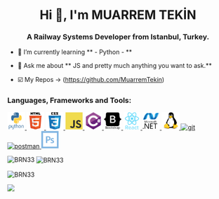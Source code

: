 <h1 align="center">Hi 👋, I'm MUARREM TEKİN</h1>
<h3 align="center">A Railway Systems Developer from Istanbul, Turkey.</h3>

- 🌱 I’m currently learning ** - Python - **

- 💬 Ask me about ** JS and pretty much anything you want to ask.**
- ☑️ My Repos -> (https://github.com/MuarremTekin)

<h3 align="left">
  Languages, Frameworks and Tools:
</h3>
<p align="left"> 
  
  <!-- PYTHON -->
  <a href="[https://www.python.org/html/](https://www.python.org/)" target="_blank"> 
    <img src="https://raw.githubusercontent.com/devicons/devicon/master/icons/python/python-original-wordmark.svg" alt="PYTHON" width="40" height="40"/> 
  </a>
<!-- HTML5 -->
  <a href="https://www.w3.org/html/" target="_blank"> 
    <img src="https://raw.githubusercontent.com/devicons/devicon/master/icons/html5/html5-original-wordmark.svg" alt="html5" width="40" height="40"/> 
  </a>

  <!--CSS3--->
  <a href="https://www.w3schools.com/css/" target="_blank" rel="noreferrer"> 
    <img src="https://raw.githubusercontent.com/devicons/devicon/master/icons/css3/css3-original-wordmark.svg" alt="css3" width="40" height="40"/> 
  </a>
  <!-- Javascript -->
  <a href="https://developer.mozilla.org/en-US/docs/Web/JavaScript" target="_blank"> 
    <img src="https://raw.githubusercontent.com/devicons/devicon/master/icons/javascript/javascript-original.svg" alt="javascript" width="40" height="40"/>   
  </a>
  
  <!--C#-->
  <a href="https://www.w3schools.com/cs/" target="_blank"> 
    <img src="https://raw.githubusercontent.com/devicons/devicon/master/icons/csharp/csharp-original.svg" alt="csharp" width="40" height="40"/> 
  </a>  
  
  <!-- Bootstrap -->
  <a href="https://getbootstrap.com" target="_blank"> 
    <img src="https://raw.githubusercontent.com/devicons/devicon/master/icons/bootstrap/bootstrap-plain-wordmark.svg" alt="bootstrap" width="40" height="40"/> 
  </a>
  
  <!-- React -->
  <a href="https://reactjs.org/" target="_blank"> 
    <img src="https://raw.githubusercontent.com/devicons/devicon/master/icons/react/react-original-wordmark.svg" alt="react" width="40" height="40"/> 
  </a> 
  
  <!-- .Net -->
  <a href="https://dotnet.microsoft.com/" target="_blank"> 
    <img src="https://raw.githubusercontent.com/devicons/devicon/master/icons/dot-net/dot-net-original-wordmark.svg" alt="dotnet" width="40" height="40"/>  
  </a>

  <!-- Linux -->
  <a href="https://www.linux.org/" target="_blank"> 
    <img src="https://raw.githubusercontent.com/devicons/devicon/master/icons/linux/linux-original.svg" alt="linux" width="40" height="40"/> 
  </a> 
  <!-- Git -->
  <a href="https://git-scm.com/" target="_blank"> 
    <img src="https://www.vectorlogo.zone/logos/git-scm/git-scm-icon.svg" alt="git" width="40" height="40"/> 
  </a>
  <!-- Postman -->
  <a href="https://postman.com" target="_blank" rel="noreferrer"> 
    <img src="https://www.vectorlogo.zone/logos/getpostman/getpostman-icon.svg" alt="postman" width="40" height="40"/> 
  </a>
  <!-- Photoshop -->
  <a href="https://www.photoshop.com/en" target="_blank"> 
    <img src="https://raw.githubusercontent.com/devicons/devicon/master/icons/photoshop/photoshop-line.svg" alt="photoshop" width="40" height="40"/> 
  </a>
</p>

<!-- Most Used Languages -->
<p><img align="left" src="https://github-readme-stats.vercel.app/api/top-langs?username=BRN33&show_icons=true&theme=tokyonight&locale=en&layout=compact" alt="BRN33" /></p>
<!-- Github Stats -->

<p>&nbsp;<img align="center" src="https://github-readme-stats.vercel.app/api?username=BRN33&show_icons=true&theme=tokyonight&locale=en" alt="BRN33" /></p>

<!-- Contrubutions Streak -->
<p><img align="center" src="https://github-readme-streak-stats.herokuapp.com/?user=BRN33&theme=dark" alt="BRN33" /></p>

<!-- Github Profile Trophies  -->
<!--  <p align="left"> <a href="https://github.com/ryo-ma/github-profile-trophy"><img src="https://github.com/BRN33" alt="BRN33" /></a> </p>
 -->
![](https://komarev.com/ghpvc/?username=BRN33&color=green&style=flat-square)
<!--<small>
<a href="https://rahuldkjain.github.io/gh-profile-readme-generator">Made with -><a/>
</small>

